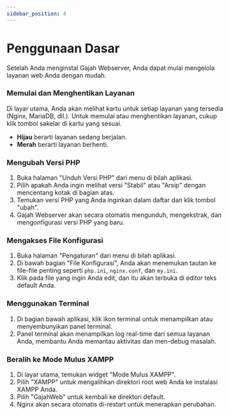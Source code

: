 ```yaml
---
sidebar_position: 4
---
```


# Penggunaan Dasar

Setelah Anda menginstal Gajah Webserver, Anda dapat mulai mengelola layanan web Anda dengan mudah.

### Memulai dan Menghentikan Layanan

Di layar utama, Anda akan melihat kartu untuk setiap layanan yang tersedia (Nginx, MariaDB, dll.). Untuk memulai atau menghentikan layanan, cukup klik tombol sakelar di kartu yang sesuai.

- **Hijau** berarti layanan sedang berjalan.
- **Merah** berarti layanan berhenti.

### Mengubah Versi PHP

1.  Buka halaman "Unduh Versi PHP" dari menu di bilah aplikasi.
2.  Pilih apakah Anda ingin melihat versi "Stabil" atau "Arsip" dengan mencentang kotak di bagian atas.
3.  Temukan versi PHP yang Anda inginkan dalam daftar dan klik tombol "ubah".
4.  Gajah Webserver akan secara otomatis mengunduh, mengekstrak, dan mengonfigurasi versi PHP yang baru.

### Mengakses File Konfigurasi

1.  Buka halaman "Pengaturan" dari menu di bilah aplikasi.
2.  Di bawah bagian "File Konfigurasi", Anda akan menemukan tautan ke file-file penting seperti `php.ini`, `nginx.conf`, dan `my.ini`.
3.  Klik pada file yang ingin Anda edit, dan itu akan terbuka di editor teks default Anda.

### Menggunakan Terminal

1.  Di bagian bawah aplikasi, klik ikon terminal untuk menampilkan atau menyembunyikan panel terminal.
2.  Panel terminal akan menampilkan log real-time dari semua layanan Anda, membantu Anda memantau aktivitas dan men-debug masalah.

### Beralih ke Mode Mulus XAMPP

1.  Di layar utama, temukan widget "Mode Mulus XAMPP".
2.  Pilih "XAMPP" untuk mengalihkan direktori root web Anda ke instalasi XAMPP Anda.
3.  Pilih "GajahWeb" untuk kembali ke direktori default.
4.  Nginx akan secara otomatis di-restart untuk menerapkan perubahan.
